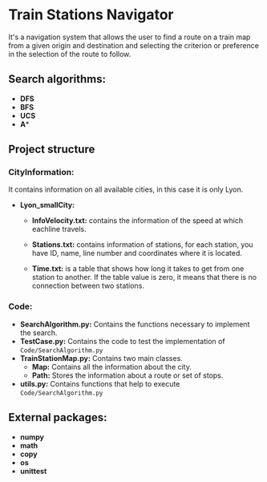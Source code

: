 # Train Stations Navigator

It's a navigation system that allows the user to find a route on a train map from a given origin and destination and selecting the criterion or preference in the selection of the route to follow.

## Search algorithms:
* **DFS**
* **BFS**
* **UCS**
* **A***

## Project structure
### CityInformation:
It contains information on all available cities, in this case it is only Lyon.

* **Lyon_smallCity:**<br>
  * **InfoVelocity.txt:** contains the information of the speed at which eachline travels. 

  * **Stations.txt:** contains information of stations, for each station, you have ID, name, line number and coordinates where it is located.

  * **Time.txt:**  is a table that shows how long it takes to get from one station to another. If the table value is zero, it means that there is no connection between two stations.

### Code:
* **SearchAlgorithm.py:** Contains the functions necessary to implement the search.
* **TestCase.py:** Contains the code to test the implementation of `Code/SearchAlgorithm.py`
* **TrainStationMap.py:** Contains two main classes.
  * **Map:** Contains all the information about the city.
  * **Path:** Stores the information about a route or set of stops.
* **utils.py:** Contains functions that help to execute `Code/SearchAlgorithm.py`

## External packages:
* **numpy**
* **math**
* **copy**
* **os**
* **unittest**